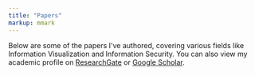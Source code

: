 ```yaml
---
title: "Papers"
markup: mmark
---
```


Below are some of the papers I've authored, covering various fields like
Information Visualization and Information Security. You can also view my
academic profile on
[ResearchGate](https://www.researchgate.net/profile/Eduardo_Duarte5) or [Google
Scholar](https://scholar.google.pt/citations?user=51ffGMMAAAAJ).
